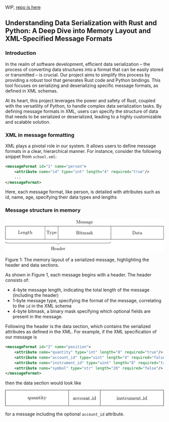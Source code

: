 WIP, <a href="https://github.com/laundrevity/xparse">repo is here</a>

<h2>Understanding Data Serialization with Rust and Python: A Deep Dive into Memory Layout and XML-Specified Message Formats</h2>

<h3>Introduction</h3>
In the realm of software development, efficient data serialization – the process of converting data structures into a format that can be easily stored or transmitted – is crucial. Our project aims to simplify this process by providing a robust tool that generates Rust code and Python bindings. This tool focuses on serializing and deserializing specific message formats, as defined in XML schemas.

At its heart, this project leverages the power and safety of Rust, coupled with the versatility of Python, to handle complex data serialization tasks. By defining message formats in XML, users can specify the structure of data that needs to be serialized or deserialized, leading to a highly customizable and scalable solution.

<h3>XML in message formatting</h3>

XML plays a pivotal role in our system. It allows users to define message formats in a clear, hierarchical manner. For instance, consider the following snippet from `school.xml`:

```xml
<messageFormat id="1" name="person">
    <attribute name="id" type="int" length="4" required="true"/>
    ...
</messageFormat>
```

Here, each message format, like person, is detailed with attributes such as id, name, age, specifying their data types and lengths

<h3>Message structure in memory</h3>

![Alt text](/static/tikz/header_body.png)

Figure 1: The memory layout of a serialized message, highlighting the header and data sections.

As shown in Figure 1, each message begins with a header. The header consists of:

- 4-byte message length, indicating the total length of the message (including the header)
- 1-byte message type, specifying the format of the message, correlating to the `id` in the XML schema
- 4-byte bitmask, a binary mask specifying which optional fields are present in the message.

Following the header is the data section, which contains the serialized attributes as defined in the XML. For example, if the XML specification of our message is 
```xml
<messageFormat id="2" name="position">
    <attribute name="quantity" type="int" length="8" required="true"/>
    <attribute name="account_id" type="uint" length="4" required="false"/>
    <attribute name="instrument_id" type="uint" length="8" required="true"/>
    <attribute name="symbol" type="str" length="20" required="false"/>
</messageFormat>
```
then the data section would look like 

![alt text](/static/tikz/diagram.png)

for a message including the optional `account_id` attribute.